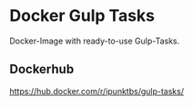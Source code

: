 # Docker Gulp Tasks
Docker-Image with ready-to-use Gulp-Tasks.

## Dockerhub
https://hub.docker.com/r/ipunktbs/gulp-tasks/
